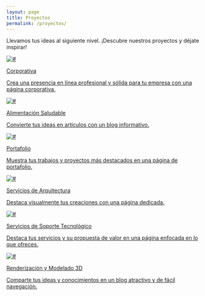 ```yaml
---
layout: page
title: Proyectos
permalink: /proyectos/
---
```


<p class="projects__description-text">Llevamos tus ideas al siguiente nivel. <span>¡Descubre nuestros proyectos y déjate inspirar!</span></p>


<div class="projects">
    <div class="projects__item">
        <a href="https://datacomexpreso.com/"><img src="../assets/images/design_images/project3.jpg" alt="#">
        <p class="projects__item-title">Corporativa</p>
        <p class="projects__item-description">Crea una presencia en línea profesional y sólida para tu empresa con una página corporativa.</p>
        </a>
    </div>
    <div class="projects__item">
        <a href="https://frutasabia.blogspot.com/"><img src="../assets/images/design_images/project6.jpg" alt="#">
        <p class="projects__item-title">Alimentación Saludable</p>
        <p class="projects__item-description">Convierte tus ideas en artículos con un blog informativo.</p>
        </a>
    </div>
    <div class="projects__item">
        <a href="https://designportfolioxyz.blogspot.com/"><img src="../assets/images/design_images/project2.jpg" alt="#">
        <p class="projects__item-title">Portafolio</p>
        <p class="projects__item-description">Muestra tus trabajos y proyectos más destacados en una página de portafolio.</p>
        </a>
    </div>
    <div class="projects__item">
        <a href="https://visualizatuproyecto.blogspot.com/"><img src="../assets/images/design_images/project4.jpg" alt="#">
        <p class="projects__item-title">Servicios de Arquitectura</p>
        <p class="projects__item-description">Destaca visualmente tus creaciones con una página dedicada.</p>
        </a>
    </div>
    <div class="projects__item">
        <a href="https://ayudainformaticaysoporteremoto.blogspot.com/"><img src="../assets/images/design_images/project1.jpg" alt="#">
        <p class="projects__item-title">Servicios de Soporte Tecnológico</p>
        <p class="projects__item-description">Destaca tus servicios y su propuesta de valor en una página enfocada en lo que ofreces.</p>
        </a>
    </div>
    <div class="projects__item">
        <a href="https://modeladoyrender.blogspot.com/"><img src="../assets/images/design_images/project5.jpg" alt="#">
        <p class="projects__item-title">Renderización y Modelado 3D</p>
        <p class="projects__item-description">Comparte tus ideas y conocimientos en un blog atractivo y de fácil navegación.</p>
        </a>
    </div>
</div>
